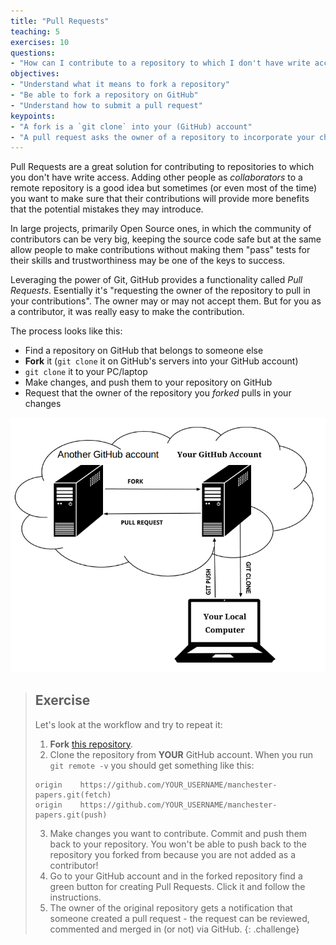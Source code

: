 ```yaml
---
title: "Pull Requests"
teaching: 5
exercises: 10
questions:
- "How can I contribute to a repository to which I don't have write access?"
objectives:
- "Understand what it means to fork a repository"
- "Be able to fork a repository on GitHub"
- "Understand how to submit a pull request"
keypoints:
- "A fork is a `git clone` into your (GitHub) account"
- "A pull request asks the owner of a repository to incorporate your changes"
---
```


Pull Requests are a great solution for contributing to repositories to which
you don't have write access. Adding other people as *collaborators* to a remote
repository is a good idea but sometimes (or even most of the time) you want to
make sure that their contributions will provide more benefits that the
potential mistakes they may introduce.

In large projects, primarily Open Source ones, in which the community of
contributors can be very big, keeping the source code safe but at the same
allow people to make contributions without making them "pass" tests for their
skills and trustworthiness may be one of the keys to success. 

Leveraging the power of Git, GitHub provides a functionality called *Pull
Requests*. Esentially it's "requesting the owner of the repository to pull in
your contributions". The owner may or may not accept them. But for you as
a contributor, it was really easy to make the contribution.

The process looks like this:

- Find a repository on GitHub that belongs to someone else
- **Fork** it (`git clone` it on GitHub's servers into your GitHub account)
- `git clone` it to your PC/laptop
- Make changes, and push them to your repository on GitHub
- Request that the owner of the repository you *forked* pulls in your changes

![Conceptual illustration of a pull request - image adapted from [here](http://acrl.ala.org/techconnect/post/coding-collaboration-on-github)](../fig/github-diagram.png)

> ## Exercise 
> Let's look at the workflow and try to repeat it:
> 
> 1. **Fork** [this
> repository](https://github.com/gcapes/manchester-papers.git).  
> 2. Clone the repository from **YOUR** GitHub account. When you run `git remote -v`
> you should get something like this:
> 	
> ```{.output}
> origin	https://github.com/YOUR_USERNAME/manchester-papers.git(fetch)
> origin 	https://github.com/YOUR_USERNAME/manchester-papers.git(push)
> ```
> 
> 3. Make changes you want to contribute. Commit and push them back to your
> repository. You won't be able to push back to the repository you forked from
> because you are not added as a contributor!
> 4. Go to your GitHub account and in the forked repository find a green button
> for creating Pull Requests. Click it and follow the instructions.
> 5. The owner of the original repository gets a notification that someone 
> created a pull request - the request can be reviewed, commented and merged in 
> (or not) via GitHub.
{: .challenge}
